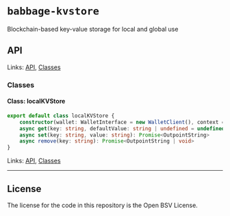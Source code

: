 # `babbage-kvstore`

Blockchain-based key-value storage for local and global use

## API

<!--#region ts2md-api-merged-here-->

Links: [API](#api), [Classes](#classes)

### Classes

#### Class: localKVStore

```ts
export default class localKVStore {
    constructor(wallet: WalletInterface = new WalletClient(), context = "kvstore-default", encrypt = true) 
    async get(key: string, defaultValue: string | undefined = undefined): Promise<string | undefined> 
    async set(key: string, value: string): Promise<OutpointString> 
    async remove(key: string): Promise<OutpointString | void> 
}
```

Links: [API](#api), [Classes](#classes)

---

<!--#endregion ts2md-api-merged-here-->

## License

The license for the code in this repository is the Open BSV License.